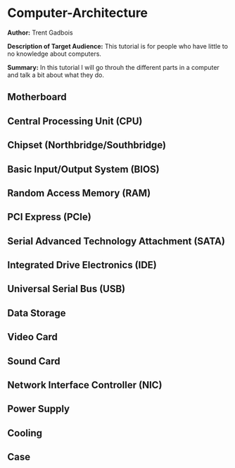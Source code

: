 # Computer-Architecture
**Author:** Trent Gadbois

**Description of Target Audience:** This tutorial is for people who have little to no knowledge about computers.

**Summary:** In this tutorial I will go throuh the different parts in a computer and talk a bit about what they do.

## Motherboard
## Central Processing Unit (CPU)
## Chipset (Northbridge/Southbridge)
## Basic Input/Output System (BIOS)
## Random Access Memory (RAM)
## PCI Express (PCIe)
## Serial Advanced Technology Attachment (SATA)
## Integrated Drive Electronics (IDE)
## Universal Serial Bus (USB)
## Data Storage
## Video Card
## Sound Card
## Network Interface Controller (NIC)
## Power Supply
## Cooling
## Case
